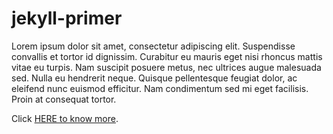 # jekyll-primer


Lorem ipsum dolor sit amet, consectetur adipiscing elit. Suspendisse convallis et tortor id dignissim. Curabitur eu mauris eget nisi rhoncus mattis vitae eu turpis. Nam suscipit posuere metus, nec ultrices augue malesuada sed. Nulla eu hendrerit neque. Quisque pellentesque feugiat dolor, ac eleifend nunc euismod efficitur. Nam condimentum sed mi eget facilisis. Proin at consequat tortor. 

Click [HERE to know more](subfolder/another_file.md).
